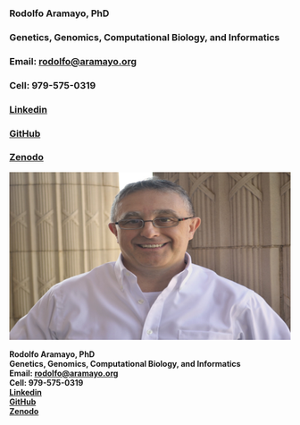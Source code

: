 ### **Rodolfo Aramayo, PhD**  
### **Genetics, Genomics, Computational Biology, and Informatics**  
### **Email: rodolfo@aramayo.org**  
### **Cell: 979-575-0319**  
### **[Linkedin](https://www.linkedin.com/in/rodolfo-aramayo-572297196/)**  
### **[GitHub](https://github.com/raramayo)**  
### **[Zenodo](https://zenodo.org/communities/aramayo_lab/records?q=&l=list&p=1&s=20&sort=newest)**  

<p align="center">
<img src="https://github.com/raramayo/Rodolfo_Aramayo/blob/main/assets/Rodolfo_Pic.jpg?raw=true" alt="Rodolfo Aramayo, PhD" width="600" height="300">
</p>

**Rodolfo Aramayo, PhD**  
**Genetics, Genomics, Computational Biology, and Informatics**  
**Email: rodolfo@aramayo.org**  
**Cell: 979-575-0319**  
**[Linkedin](https://www.linkedin.com/in/rodolfo-aramayo-572297196/)**  
**[GitHub](https://github.com/raramayo)**  
**[Zenodo](https://zenodo.org/communities/aramayo_lab/records?q=&l=list&p=1&s=20&sort=newest)**  
